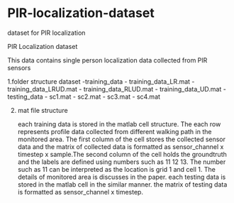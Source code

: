 # PIR-localization-dataset
dataset for PIR localization

PIR Localization dataset

This data contains single person localization data collected from PIR sensors 

1.folder structure
     dataset
  	-training_data
		- training_data_LR.mat
		- training_data_LRUD.mat
		- training_data_RLUD.mat
		- training_data_UD.mat
  	-testing_data
		- sc1.mat
		- sc2.mat
		- sc3.mat
		- sc4.mat
	    
2. mat file structure
	
	each training data is stored in the matlab cell structure. The each row represents profile data collected 
        from different walking path in the monitored area. The first column of the cell stores the collected sensor data and 
        the matrix of collected data is formatted as sensor_channel x timestep x sample.The second column of the cell holds 
        the groundtruth and the labels are defined using numbers such as 11 12 13. The number such as 11 can be interpreted as 
        the location is grid 1 and cell 1. The details of monitored area is discusses in the paper. each testing data is stored 
	in the matlab cell in the similar manner. the matrix of testing data is formatted as sensor_channel x timestep.   

  

